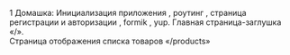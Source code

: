 1 Домашка: 
Инициализация приложения , роутинг , страница регистрации и авторизации , formik , yup.
Главная страница-заглушка «/».  
Страница отображения списка товаров «/products»
